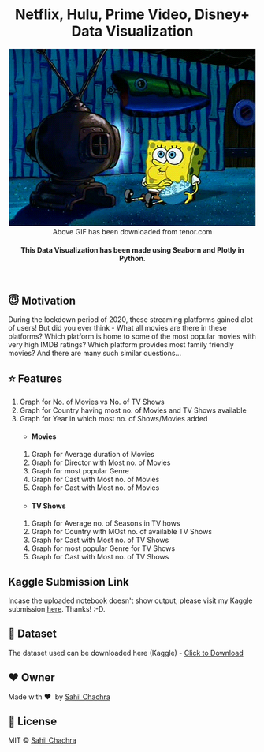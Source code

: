 <h1 align="center">Netflix, Hulu, Prime Video, Disney+ Data Visualization</h1>

<div align='center'>
<img src='https://github.com/SahilChachra/NetFlix-Hulu-Disney-Prime-Data-Visualization/blob/main/sampleImages/tenor.gif'><br>
Above GIF has been downloaded from tenor.com
</div>

<div align= "center">
  <h4>This Data Visualization has been made using Seaborn and Plotly in Python.</h4>
</div>

&nbsp;&nbsp;&nbsp;&nbsp;&nbsp;&nbsp;&nbsp;&nbsp;&nbsp;&nbsp;&nbsp;&nbsp;&nbsp;&nbsp;&nbsp;&nbsp;&nbsp;&nbsp;&nbsp;&nbsp;&nbsp;&nbsp;&nbsp;&nbsp;&nbsp;&nbsp;&nbsp;&nbsp;&nbsp;&nbsp;

## :innocent: Motivation
During the lockdown period of 2020, these streaming platforms gained alot of users! But did you ever think - What all movies are there in these platforms? Which platform  is home to some of the most popular movies with very high IMDB ratings? Which platform provides most family friendly movies? And there are many such similar questions...

## :star: Features
<ol>
    <li>Graph for No. of Movies vs No. of TV Shows</li>
    <li>Graph for Country having most no. of Movies and TV Shows available</li>
    <li>Graph for Year in which most no. of Shows/Movies added</li>
    <ul><li><H4>Movies</H4></li></ul>
        <ol>
            <li>Graph for Average duration of Movies</li>
            <li>Graph for Director with Most no. of Movies</li>
            <li>Graph for most popular Genre</li>
            <li>Graph for Cast with Most no. of Movies</li>
            <li>Graph for Cast with Most no. of Movies</li>
        </ol>
        <ul><li><H4>TV Shows</H4></li></ul>
        <ol>
            <li>Graph for Average no. of Seasons in TV hows</li>
            <li>Graph for Country with MOst no. of available TV Shows</li>
            <li>Graph for Cast with Most no. of TV Shows</li>
            <li>Graph for most popular Genre for TV Shows</li>
            <li>Graph for Cast with Most no. of TV Shows</li>
        </ol>
</ol>

## Kaggle Submission Link
Incase the uploaded notebook doesn't show output, please visit my Kaggle submission [here](https://www.kaggle.com/sahilchachra/netflix-hulu-disney-prime-data-visualzation). Thanks! :-D.

## :file_folder: Dataset
The dataset used can be downloaded here (Kaggle) - [Click to Download](https://www.kaggle.com/ruchi798/movies-on-netflix-prime-video-hulu-and-disney)

## :heart: Owner
Made with :heart:&nbsp;  by [Sahil Chachra](https://github.com/SahilChachra)

## :eyes: License
MIT © [Sahil Chachra](https://github.com/SahilChachra/NetFlix-Hulu-Disney-Prime-Data-Visualization/blob/main/LICENSE)
